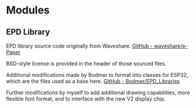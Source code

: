 # Modules

## EPD Library
EPD library source code originally from Waveshare.
[GitHub - waveshare/e-Paper](https://github.com/waveshare/e-Paper/)

BSD-style license is provided in the header of those sourced files.

Additional modifications made by Bodmer to format into classes for ESP32, which are the files used as a base here.
[GitHub - Bodmer/EPD_Libraries](https://github.com/Bodmer/EPD_Libraries/tree/master/epd2in7b)

Further modifications by myself to add additional drawing capabilities, more flexible font format, and to interface with the new V2 display chip.
